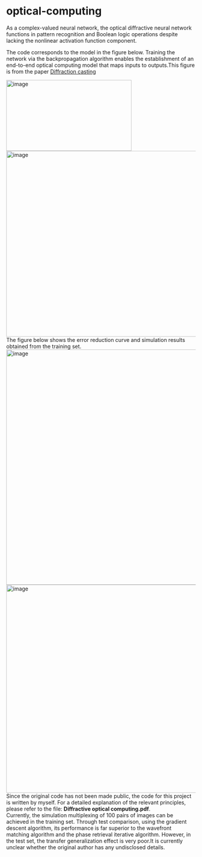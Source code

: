 # optical-computing
As a complex-valued neural network, the optical diffractive neural network functions in pattern recognition and Boolean logic operations despite lacking the nonlinear activation function component.<br>  

The code corresponds to the model in the figure below. Training the network via the backpropagation algorithm enables the establishment of an end-to-end optical computing model that maps inputs to outputs.This figure is from the paper [Diffraction casting](https://www.spiedigitallibrary.org/journals/advanced-photonics/volume-6/issue-5/056005/Diffraction-casting/10.1117/1.AP.6.5.056005.full?tab=ArticleLinkCited) <br>

<img width="333" height="188" alt="image" src="https://github.com/user-attachments/assets/113cdc28-950e-480a-b2f0-b7d811bcad3e" /> <br>
<img width="562" height="493" alt="image" src="https://github.com/user-attachments/assets/df28f319-c052-4ae3-a86f-2b605b5649a5" /> <br>
The figure below shows the error reduction curve and simulation results obtained from the training set.<br>
<img width="780" height="624" alt="image" src="https://github.com/user-attachments/assets/091389b8-a2f8-4928-bba5-35cff6510e28" /> <br>
<img width="663" height="552" alt="image" src="https://github.com/user-attachments/assets/57f5760f-7bc3-46bd-8939-ff0e8e52c75a" /> <br>
Since the original code has not been made public, the code for this project is written by myself. For a detailed explanation of the relevant principles, please refer to the file: **Diffractive optical computing.pdf**. <br>
Currently, the simulation multiplexing of 100 pairs of images can be achieved in the training set. Through test comparison, using the gradient descent algorithm, its performance is far superior to the wavefront matching algorithm and the phase retrieval iterative algorithm. However, in the test set, the transfer generalization effect is very poor.It is currently unclear whether the original author has any undisclosed details.
